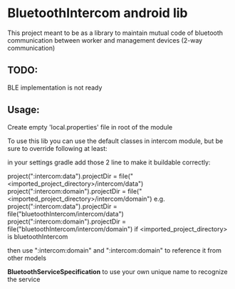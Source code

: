 # BluetoothIntercom android lib

This project meant to be as a library to maintain mutual code of bluetooth communication between worker and management devices (2-way communication) 

## TODO:

BLE implementation is not ready

## Usage:

Create empty 'local.properties' file in root of the module 

To use this lib you can use the default classes in intercom module, but be sure to override following at least: 

in your settings gradle add those 2 line to make it buildable correctly:

project(":intercom:data").projectDir = file("<imported_project_directory>/intercom/data")
project(":intercom:domain").projectDir = file("<imported_project_directory>/intercom/domain")
e.g.
project(":intercom:data").projectDir = file("bluetoothIntercom/intercom/data")
project(":intercom:domain").projectDir = file("bluetoothIntercom/intercom/domain")
if <imported_project_directory> is bluetoothIntercom

then use ":intercom:domain" and ":intercom:domain" to reference it from other models

**BluetoothServiceSpecification** to use your own unique name to recognize the service